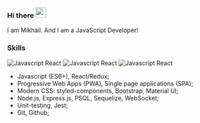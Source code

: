 ### Hi there <img src="https://media.giphy.com/media/hvRJCLFzcasrR4ia7z/giphy.gif" width="25px">

I am Mikhail. And I am a JavaScript Developer!

### Skills

![Javascript React](https://img.shields.io/badge/Javascript-React-13CDD3) ![Javascript React](https://img.shields.io/badge/Javascript-Redux-13D3AD) ![Javascript React](https://img.shields.io/badge/Javascript-Node-D373650)

- Javascript (ES6+), React/Redux;
- Progressive Web Apps (PWA), Single page applications (SPA);
- Modern CSS: styled-components, Bootstrap, Material UI;
- Node.js, Express.js, PSQL, Sequelize, WebSocket;
- Unit-testing, Jest;
- Git, Github;

<!--
**Bootakov/Bootakov** is a ✨ _special_ ✨ repository because its `README.md` (this file) appears on your GitHub profile.

Here are some ideas to get you started:

- 🔭 I’m currently working on ...
- 🌱 I’m currently learning ...
- 👯 I’m looking to collaborate on ...
- 🤔 I’m looking for help with ...
- 💬 Ask me about ...
- 📫 How to reach me: ...
- 😄 Pronouns: ...
- ⚡ Fun fact: ...
-->
